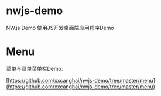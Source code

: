 # nwjs-demo
NW.js Demo 使用JS开发桌面端应用程序Demo

# Menu 
菜单与菜单菜单栏Demo:

[https://github.com/xxcanghai/nwjs-demo/tree/master/menu](https://github.com/xxcanghai/nwjs-demo/tree/master/menu)
